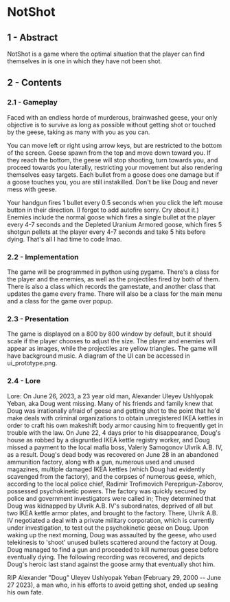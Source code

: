 # NotShot

## 1 - Abstract

NotShot is a game where the optimal situation that the player can find themselves in is one in which they have not been shot.

## 2 - Contents

### 2.1 - Gameplay

Faced with an endless horde of murderous, brainwashed geese, your only objective is to
survive as long as possible without getting shot or touched by the geese, taking as many
with you as you can. 
        
You can move left or right using arrow keys, but are restricted to the bottom of the screen.
Geese spawn from the top and move down toward you. If they reach the bottom, the geese will 
stop shooting, turn towards you, and proceed towards you laterally, restricting your movement
but also rendering themselves easy targets. Each bullet from a goose does one damage but if a
goose touches you, you are still instakilled. Don't be like Doug and never mess with geese.
        
Your handgun fires 1 bullet every 0.5 seconds when you click the left mouse button
in their direction. (I forgot to add autofire sorry. Cry about it.)
Enemies include the normal goose which fires a single bullet at the 
player every 4-7 seconds and the Depleted Uranium Armored goose, which fires 5 shotgun pellets
at the player every 4-7 seconds and take 5 hits before dying. That's all I had time to code lmao.

### 2.2 - Implementation

The game will be programmed in python using pygame. There's a class for the player and the enemies, as well as the projectiles fired by both of them. There is also a class which records the gamestate, and another class that updates the game every frame. There will also be a class for the main menu and a class for the game over popup.

### 2.3 - Presentation

The game is displayed on a 800 by 800 window by default, but it should scale if the player chooses to adjust the size. The player and enemies will appear as images, while the projectiles are yellow triangles. The game will have background music. A diagram of the UI can be accessed in ui_prototype.png.

### 2.4 - Lore

Lore: 
On June 26, 2023, a 23 year old man, Alexander Uleyev Ushlyopak Yeban, aka Doug went missing. 
Many of his friends and family knew that Doug was irrationally afraid of geese and getting shot
to the point that he'd make deals with criminal organizations to obtain unregistered IKEA kettles 
in order to craft his own makeshift body armor causing him to frequently get in trouble with the law.
On June 22, 4 days prior to his disappearance, Doug's house as robbed by a disgruntled
IKEA kettle registry worker, and Doug missed a payment to the local mafia boss,
Valeriy Samogonov Ulvrik A.B. IV, as a result. Doug's dead body was recovered on June 28
in an abandoned ammunition factory, along with a gun, numerous used and unused magazines,
multiple damaged IKEA kettles (which Doug had evidently scavenged from the factory), and the 
corpses of numerous geese, which, according to the local police chief, Radimir Trofimovich 
Pereprigun-Zaborov, possessed psychokinetic powers. The factory was quickly secured by police
and government investigators were called in; They determined that Doug was kidnapped
by Ulvrik A.B. IV's subordinates, deprived of all but two IKEA kettle armor plates, and brought 
to the factory. There, Ulvrik A.B. IV negotiated a deal with a private military corporation,
which is currently under investigation, to test out the psychokinetic geese on Doug.
Upon waking up the next morning, Doug was assaulted by the geese, who used telekinesis
to 'shoot' unused bullets scattered around the factory at Doug. Doug managed to find a gun 
and proceeded to kill numerous geese before eventually dying. The following recording was 
recovered, and depicts Doug's heroic last stand against the goose army that eventually shot him.

RIP Alexander "Doug" Uleyev Ushlyopak Yeban (February 29, 2000 -- June 27 2023), a man who, 
in his efforts to avoid getting shot, ended up sealing his own fate.



        
